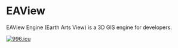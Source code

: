 EAView
======

EAView Engine (Earth Arts View) is a 3D GIS engine for developers. 

<a href="https://996.icu"><img src="https://img.shields.io/badge/link-996.icu-red.svg" alt="996.icu"></a>
